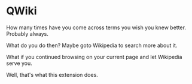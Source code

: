 # QWiki
How many times have you come across terms you wish you knew better. Probably always. 
 
What do you do then? Maybe goto Wikipedia to search more about it.
 
What if you continued browsing on your current page and let Wikipedia serve you.
 
Well, that's what this extension does.  